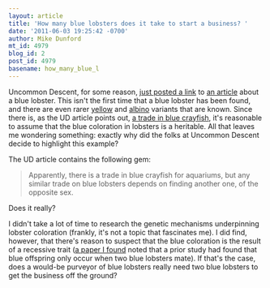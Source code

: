 ```yaml
---
layout: article
title: 'How many blue lobsters does it take to start a business? '
date: '2011-06-03 19:25:42 -0700'
author: Mike Dunford
mt_id: 4979
blog_id: 2
post_id: 4979
basename: how_many_blue_l
---
```

Uncommon Descent, for some reason, [just posted a link](http://www.uncommondescent.com/intelligent-design/rare-mutation-produces-blue-lobster/) to [an article](http://www.theglobeandmail.com/news/national/atlantic/blue-lobster-one-in-a-million-find-for-fisherman/article2045453/) about a blue lobster. This isn't the first time that a blue lobster has been found, and there are even rarer [yellow](http://www.usatoday.com/news/offbeat/2009-06-11-rare-yellow-lobster_N.htm) and [albino](http://www.thebostonchannel.com/r/24428786/detail.html) variants that are known. Since there is, as the UD article points out, [a trade in blue crayfish](http://www.liveaquaria.com/product/prod_display.cfm?c=1075+1641&amp;pcatid=1641), it's reasonable to assume that the blue coloration in lobsters is a heritable. All that leaves me wondering something: exactly why did the folks at Uncommon Descent decide to highlight this example? 

The UD article contains the following gem:


> Apparently, there is a trade in blue crayfish for aquariums, but any similar trade on blue lobsters depends on finding another one, of the opposite sex.

Does it really? 

I didn't take a lot of time to research the genetic mechanisms underpinning lobster coloration (frankly, it's not a topic that fascinates me). I did find, however, that there's reason to suspect that the blue coloration is the result of a recessive trait ([a paper I found](http://www.springerlink.com/content/4c8ftv62tjj84hc6/) noted that a prior study had found that blue offspring only occur when two blue lobsters mate). If that's the case, does a would-be purveyor of blue lobsters really need two blue lobsters to get the business off the ground?
